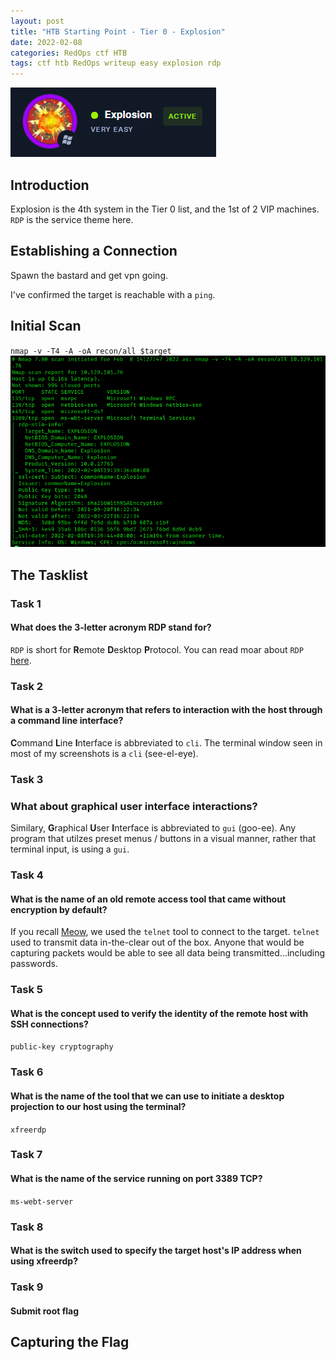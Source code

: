 ```yaml
---
layout: post
title: "HTB Starting Point - Tier 0 - Explosion"
date: 2022-02-08
categories: RedOps ctf HTB
tags: ctf htb RedOps writeup easy explosion rdp
---
```

<img src='/assets/img/ctf/htb/sp/tier0/explosion/explosion.PNG'/>

## Introduction

Explosion is the 4th system in the Tier 0 list, and the 1st of 2 VIP machines. `RDP` is the service theme here. 


## Establishing a Connection

Spawn the bastard and get vpn going.

I've confirmed the target is reachable with a `ping`.

## Initial Scan

`nmap -v -T4 -A -oA recon/all $target`
<img src='/assets/img/ctf/htb/sp/tier0/explosion/1nmap.png'/>


## The Tasklist

### Task 1
#### What does the 3-letter acronym RDP stand for?

`RDP` is short for **R**emote **D**esktop **P**rotocol. You can read moar about `RDP` <a href='https://www.ericom.com/whatis/rdp/#:~:text=RDP%20(Remote%20Desktop%20Protocol)%20is,ITU%20(International%20Telecommunications%20Union).'>here</a>.

### Task 2
#### What is a 3-letter acronym that refers to interaction with the host through a command line interface?

**C**ommand **L**ine **I**nterface is abbreviated to `cli`. The terminal window seen in most of my screenshots is a `cli` (see-el-eye).


### Task 3
### What about graphical user interface interactions?

Similary, **G**raphical **U**ser **I**nterface is abbreviated to `gui` (goo-ee). Any program that utilzes preset menus / buttons in a visual manner, rather that terminal input, is using a `gui`.


### Task 4 
#### What is the name of an old remote access tool that came without encryption by default?

If you recall [Meow](https://opfor-haunter.github.io/posts/HTB-SP-T0-meow/), we used the `telnet` tool to connect to the target. `telnet` used to transmit data in-the-clear out of the box. Anyone that would be capturing packets would be able to see all data being transmitted...including passwords.


### Task 5
#### What is the concept used to verify the identity of the remote host with SSH connections?

`public-key cryptography`

### Task 6
#### What is the name of the tool that we can use to initiate a desktop projection to our host using the terminal?

`xfreerdp`

### Task 7
#### What is the name of the service running on port 3389 TCP?

`ms-webt-server`

### Task 8
#### What is the switch used to specify the target host's IP address when using xfreerdp?

### Task 9
####  Submit root flag

## Capturing the Flag

